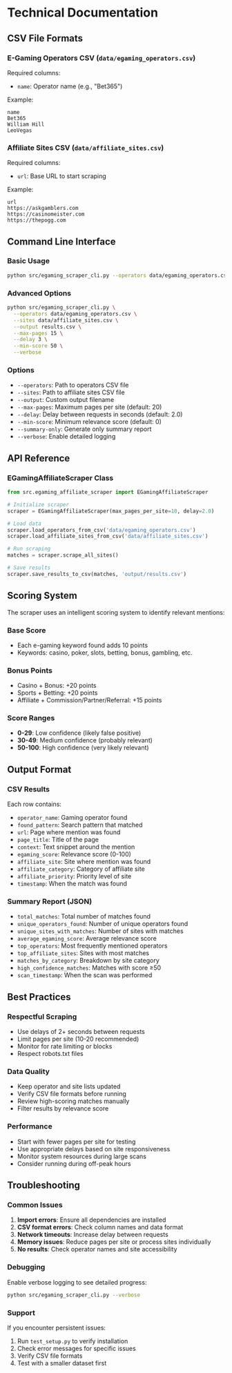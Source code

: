 # Technical Documentation

## CSV File Formats

### E-Gaming Operators CSV (`data/egaming_operators.csv`)

Required columns:

- `name`: Operator name (e.g., "Bet365")

Example:

```csv
name
Bet365
William Hill
LeoVegas
```

### Affiliate Sites CSV (`data/affiliate_sites.csv`)

Required columns:

- `url`: Base URL to start scraping

Example:

```csv
url
https://askgamblers.com
https://casinomeister.com
https://thepogg.com
```

## Command Line Interface

### Basic Usage

```bash
python src/egaming_scraper_cli.py --operators data/egaming_operators.csv --sites data/affiliate_sites.csv
```

### Advanced Options

```bash
python src/egaming_scraper_cli.py \
  --operators data/egaming_operators.csv \
  --sites data/affiliate_sites.csv \
  --output results.csv \
  --max-pages 15 \
  --delay 3 \
  --min-score 50 \
  --verbose
```

### Options

- `--operators`: Path to operators CSV file
- `--sites`: Path to affiliate sites CSV file
- `--output`: Custom output filename
- `--max-pages`: Maximum pages per site (default: 20)
- `--delay`: Delay between requests in seconds (default: 2.0)
- `--min-score`: Minimum relevance score (default: 0)
- `--summary-only`: Generate only summary report
- `--verbose`: Enable detailed logging

## API Reference

### EGamingAffiliateScraper Class

```python
from src.egaming_affiliate_scraper import EGamingAffiliateScraper

# Initialize scraper
scraper = EGamingAffiliateScraper(max_pages_per_site=10, delay=2.0)

# Load data
scraper.load_operators_from_csv('data/egaming_operators.csv')
scraper.load_affiliate_sites_from_csv('data/affiliate_sites.csv')

# Run scraping
matches = scraper.scrape_all_sites()

# Save results
scraper.save_results_to_csv(matches, 'output/results.csv')
```

## Scoring System

The scraper uses an intelligent scoring system to identify relevant mentions:

### Base Score

- Each e-gaming keyword found adds 10 points
- Keywords: casino, poker, slots, betting, bonus, gambling, etc.

### Bonus Points

- Casino + Bonus: +20 points
- Sports + Betting: +20 points
- Affiliate + Commission/Partner/Referral: +15 points

### Score Ranges

- **0-29**: Low confidence (likely false positive)
- **30-49**: Medium confidence (probably relevant)
- **50-100**: High confidence (very likely relevant)

## Output Format

### CSV Results

Each row contains:

- `operator_name`: Gaming operator found
- `found_pattern`: Search pattern that matched
- `url`: Page where mention was found
- `page_title`: Title of the page
- `context`: Text snippet around the mention
- `egaming_score`: Relevance score (0-100)
- `affiliate_site`: Site where mention was found
- `affiliate_category`: Category of affiliate site
- `affiliate_priority`: Priority level of site
- `timestamp`: When the match was found

### Summary Report (JSON)

- `total_matches`: Total number of matches found
- `unique_operators_found`: Number of unique operators found
- `unique_sites_with_matches`: Number of sites with matches
- `average_egaming_score`: Average relevance score
- `top_operators`: Most frequently mentioned operators
- `top_affiliate_sites`: Sites with most matches
- `matches_by_category`: Breakdown by site category
- `high_confidence_matches`: Matches with score ≥50
- `scan_timestamp`: When the scan was performed

## Best Practices

### Respectful Scraping

- Use delays of 2+ seconds between requests
- Limit pages per site (10-20 recommended)
- Monitor for rate limiting or blocks
- Respect robots.txt files

### Data Quality

- Keep operator and site lists updated
- Verify CSV file formats before running
- Review high-scoring matches manually
- Filter results by relevance score

### Performance

- Start with fewer pages per site for testing
- Use appropriate delays based on site responsiveness
- Monitor system resources during large scans
- Consider running during off-peak hours

## Troubleshooting

### Common Issues

1. **Import errors**: Ensure all dependencies are installed
2. **CSV format errors**: Check column names and data format
3. **Network timeouts**: Increase delay between requests
4. **Memory issues**: Reduce pages per site or process sites individually
5. **No results**: Check operator names and site accessibility

### Debugging

Enable verbose logging to see detailed progress:

```bash
python src/egaming_scraper_cli.py --verbose
```

### Support

If you encounter persistent issues:

1. Run `test_setup.py` to verify installation
2. Check error messages for specific issues
3. Verify CSV file formats
4. Test with a smaller dataset first
